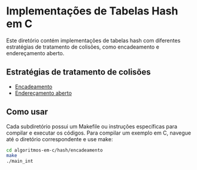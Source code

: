 
# Implementações de Tabelas Hash em C

Este diretório contém implementações de tabelas hash com diferentes estratégias de tratamento de colisões, como encadeamento e endereçamento aberto.

## Estratégias de tratamento de colisões

- [Encadeamento](encadeamento)
- [Endereçamento aberto](enderecamento-aberto)

## Como usar

Cada subdiretório possui um Makefile ou instruções específicas para compilar e executar os códigos. Para compilar um exemplo em C, navegue até o diretório correspondente e use make:

```bash
cd algoritmos-em-c/hash/encadeamento
make
./main_int
```
